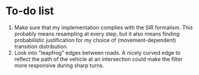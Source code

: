 # To-do list

1. Make sure that my implementation complies with the SIR formalism. This
   probably means resampling at every step, but it also means finding
   probabilistic justification for my choice of (movement-dependent) transition
   distribution.
2. Look into "leapfrog" edges between roads. A nicely curved edge to reflect the
   path of the vehicle at an intersection could make the filter more responsive
   during sharp turns.
